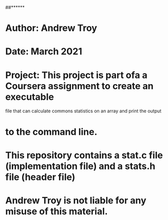 ##******
# Author: Andrew Troy
# Date: March 2021
# Project: This project is part ofa a Coursera assignment to create an executable
 file that can calculate commons statistics on an array and print the output
# to the command line.
# This repository contains a stat.c file (implementation file) and a stats.h file (header file)
#
# Andrew Troy is not liable for any misuse of this material. 
#

